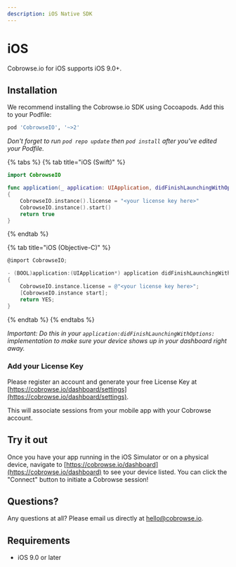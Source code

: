 ```yaml
---
description: iOS Native SDK
---
```


# iOS

Cobrowse.io for iOS supports iOS 9.0+.

## Installation

We recommend installing the Cobrowse.io SDK using Cocoapods. Add this to your Podfile:

```ruby
pod 'CobrowseIO', '~>2'
```

_Don't forget to run `pod repo update` then `pod install` after you've edited your Podfile._

{% tabs %}
{% tab title="iOS \(Swift\)" %}
```swift
import CobrowseIO

func application(_ application: UIApplication, didFinishLaunchingWithOptions launchOptions: [UIApplicationLaunchOptionsKey: Any]?) -> Bool
{
    CobrowseIO.instance().license = "<your license key here>"
    CobrowseIO.instance().start()
    return true
}
```
{% endtab %}

{% tab title="iOS \(Objective-C\)" %}
```objectivec
@import CobrowseIO;

- (BOOL)application:(UIApplication*) application didFinishLaunchingWithOptions:(NSDictionary*) launchOptions
{
    CobrowseIO.instance.license = @"<your license key here>";
    [CobrowseIO.instance start];
    return YES;
}
```
{% endtab %}
{% endtabs %}

_Important: Do this in your `application:didFinishLaunchingWithOptions:` implementation to make sure your device shows up in your dashboard right away._

### Add your License Key

Please register an account and generate your free License Key at [https://cobrowse.io/dashboard/settings](https://cobrowse.io/dashboard/settings).

This will associate sessions from your mobile app with your Cobrowse account.

## Try it out

Once you have your app running in the iOS Simulator or on a physical device, navigate to [https://cobrowse.io/dashboard](https://cobrowse.io/dashboard) to see your device listed. You can click the "Connect" button to initiate a Cobrowse session!

## Questions?

Any questions at all? Please email us directly at [hello@cobrowse.io](mailto:hello@cobrowse.io).

## Requirements

* iOS 9.0 or later

